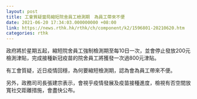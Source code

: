 ```yaml
---
layout: post
title: 工會質疑當局縮短院舍員工檢測期　為員工帶來不便
date: 2021-06-20 17:34:03.000000000 +08:00
link: https://news.rthk.hk/rthk/ch/component/k2/1596801-20210620.htm
categories: rthk
---
```


政府將於星期五起，縮短院舍員工強制檢測期至每10日一次，並會停止發放200元檢測津貼，完成接種新冠疫苗的院舍員工將獲發一次過800元津貼。

有工會質疑，近日疫情回穩，為何要縮短檢測期，認為會為員工帶來不便。

另外，政務司司長張建宗表示，會視乎疫情發展及疫苗接種進度，檢視有否空間放寬社交距離措施，會盡快公布。

